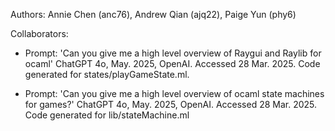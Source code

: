 Authors: Annie Chen (anc76), Andrew Qian (ajq22), Paige Yun (phy6)

Collaborators:

- Prompt: 'Can you give me a high level overview of Raygui and Raylib for ocaml' ChatGPT 4o, May. 2025, OpenAI. Accessed 28 Mar. 2025. Code generated for states/playGameState.ml.

- Prompt: 'Can you give me a high level overview of ocaml state machines for games?' ChatGPT 4o, May. 2025, OpenAI. Accessed 28 Mar. 2025. Code generated for lib/stateMachine.ml
